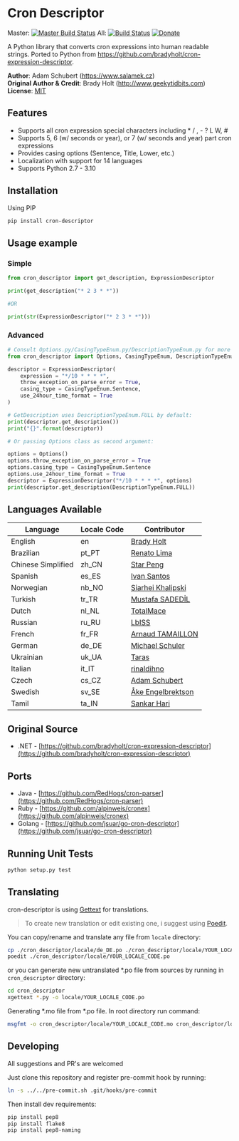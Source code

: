 # Cron Descriptor

Master: [![Master Build Status](https://api.travis-ci.org/Salamek/cron-descriptor.svg?branch=master)](https://travis-ci.org/Salamek/cron-descriptor) All: [![Build Status](https://api.travis-ci.org/Salamek/cron-descriptor.svg)](https://travis-ci.org/Salamek/cron-descriptor)
[![Donate](https://img.shields.io/badge/Donate-PayPal-green.svg)](https://www.paypal.me/salamek)

A Python library that converts cron expressions into human readable strings. Ported to Python from https://github.com/bradyholt/cron-expression-descriptor.

**Author**: Adam Schubert (https://www.salamek.cz)  
**Original Author & Credit**: Brady Holt (http://www.geekytidbits.com)  
**License**: [MIT](http://opensource.org/licenses/MIT)

## Features         
 * Supports all cron expression special characters including * / , - ? L W, #
 * Supports 5, 6 (w/ seconds or year), or 7 (w/ seconds and year) part cron expressions
 * Provides casing options (Sentence, Title, Lower, etc.)
 * Localization with support for 14 languages
 * Supports Python 2.7 - 3.10

## Installation
Using PIP
```bash
pip install cron-descriptor
```

## Usage example

### Simple
```python
from cron_descriptor import get_description, ExpressionDescriptor

print(get_description("* 2 3 * *"))

#OR

print(str(ExpressionDescriptor("* 2 3 * *")))
```

### Advanced
```python
# Consult Options.py/CasingTypeEnum.py/DescriptionTypeEnum.py for more info
from cron_descriptor import Options, CasingTypeEnum, DescriptionTypeEnum, ExpressionDescriptor

descriptor = ExpressionDescriptor(
    expression = "*/10 * * * *",
    throw_exception_on_parse_error = True, 
    casing_type = CasingTypeEnum.Sentence, 
    use_24hour_time_format = True
)

# GetDescription uses DescriptionTypeEnum.FULL by default:
print(descriptor.get_description())
print("{}".format(descriptor))

# Or passing Options class as second argument:

options = Options()
options.throw_exception_on_parse_error = True
options.casing_type = CasingTypeEnum.Sentence
options.use_24hour_time_format = True
descriptor = ExpressionDescriptor("*/10 * * * *", options)
print(descriptor.get_description(DescriptionTypeEnum.FULL))
```

## Languages Available

|Language| Locale Code | Contributor |
|--------|-------------|-------------|
|English |en|[Brady Holt](https://github.com/bradyholt)|
|Brazilian |pt_PT|[Renato Lima](https://github.com/natenho)|
|Chinese Simplified | zh_CN |[Star Peng](https://github.com/starpeng)|
|Spanish |es_ES|[Ivan Santos](https://github.com/ivansg)|
|Norwegian |nb_NO|[Siarhei Khalipski](https://github.com/KhalipskiSiarhei)|
|Turkish |tr_TR|[Mustafa SADEDİL](https://github.com/sadedil)|
|Dutch |nl_NL|[TotalMace](https://github.com/TotalMace)|
|Russian |ru_RU|[LbISS](https://github.com/LbISS)|
|French |fr_FR|[Arnaud TAMAILLON](https://github.com/Greybird)|
|German |de_DE|[Michael Schuler](https://github.com/mschuler)|
|Ukrainian |uk_UA|[Taras](https://github.com/tbudurovych)|
|Italian |it_IT|[rinaldihno](https://github.com/rinaldihno)|
|Czech |cs_CZ|[Adam Schubert](https://github.com/salamek)|
|Swedish |sv_SE|[Åke Engelbrektson](https://github.com/eson57)|
|Tamil |ta_IN|[Sankar Hari](https://github.com/sankarhari)|

<!-- SOON
## Demo



## Download

-->

## Original Source
 - .NET - [https://github.com/bradyholt/cron-expression-descriptor](https://github.com/bradyholt/cron-expression-descriptor)

## Ports
 - Java     - [https://github.com/RedHogs/cron-parser](https://github.com/RedHogs/cron-parser)
 - Ruby     - [https://github.com/alpinweis/cronex](https://github.com/alpinweis/cronex)
 - Golang   - [https://github.com/jsuar/go-cron-descriptor](https://github.com/jsuar/go-cron-descriptor)

## Running Unit Tests

```bash
python setup.py test
```

## Translating
cron-descriptor is using [Gettext](https://www.gnu.org/software/gettext/) for translations.

> To create new translation or edit existing one, i suggest using [Poedit](https://poedit.net/).

You can copy/rename and translate any file from `locale` directory:
```bash
cp ./cron_descriptor/locale/de_DE.po ./cron_descriptor/locale/YOUR_LOCALE_CODE.po
poedit ./cron_descriptor/locale/YOUR_LOCALE_CODE.po
```
or you can generate new untranslated *.po file from sources by running in `cron_descriptor` directory:
```bash
cd cron_descriptor
xgettext *.py -o locale/YOUR_LOCALE_CODE.po
```

Generating *.mo file from *.po file. In root directory run command:
```bash
msgfmt -o cron_descriptor/locale/YOUR_LOCALE_CODE.mo cron_descriptor/locale/YOUR_LOCALE_CODE.po
```

## Developing

All suggestions and PR's are welcomed

Just clone this repository and register pre-commit hook by running:

```bash
ln -s ../../pre-commit.sh .git/hooks/pre-commit
```

Then install dev requirements:

```bash
pip install pep8
pip install flake8
pip install pep8-naming
```
